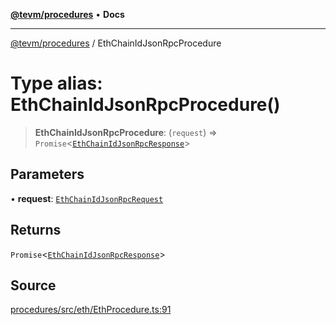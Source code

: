 [**@tevm/procedures**](../README.md) • **Docs**

***

[@tevm/procedures](../globals.md) / EthChainIdJsonRpcProcedure

# Type alias: EthChainIdJsonRpcProcedure()

> **EthChainIdJsonRpcProcedure**: (`request`) => `Promise`\<[`EthChainIdJsonRpcResponse`](EthChainIdJsonRpcResponse.md)\>

## Parameters

• **request**: [`EthChainIdJsonRpcRequest`](EthChainIdJsonRpcRequest.md)

## Returns

`Promise`\<[`EthChainIdJsonRpcResponse`](EthChainIdJsonRpcResponse.md)\>

## Source

[procedures/src/eth/EthProcedure.ts:91](https://github.com/evmts/tevm-monorepo/blob/main/packages/procedures/src/eth/EthProcedure.ts#L91)
